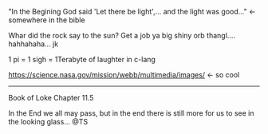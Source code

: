 "In the Begining God said 'Let there be light',... and the light was good..." <-somewhere in the bible

Whar did the rock say to the sun? Get a job ya big shiny orb thangl.... hahhahaha... jk

1 pi = 1 sigh = 1Terabyte of laughter in c-lang

https://science.nasa.gov/mission/webb/multimedia/images/ <- so cool

---------------------------------------------

Book of Loke Chapter 11.5

In the End we all may pass, but in the end there is still more for us to see in the looking glass... @TS
